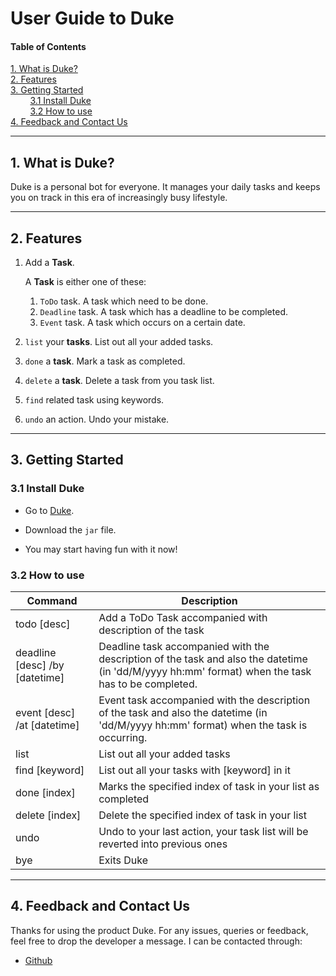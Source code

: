 # User Guide to Duke

#### Table of Contents

<a href="#1">1. What is Duke?</a>
<br />
<a href="#2">2. Features</a>
<br />
<a href="#3">3. Getting Started</a>
<br/>
&nbsp;&nbsp;&nbsp;&nbsp;&nbsp;&nbsp;&nbsp;&nbsp;<a href="#3.1">3.1 Install Duke</a>
<br/>
&nbsp;&nbsp;&nbsp;&nbsp;&nbsp;&nbsp;&nbsp;&nbsp;<a href="#3.1">3.2 How to use</a>
<br />
<a href="#4">4. Feedback and Contact Us</a>

---
## <a id="1">1. What is Duke?</a>
Duke is a personal bot for everyone. It manages your daily tasks and keeps you on
track in this era of increasingly busy lifestyle.

---
## <a id="2">2. Features</a>
1. Add a **Task**.
       
    A **Task** is either one of these:
    1. `ToDo` task. A task which need to be done.
    1. `Deadline` task. A task which has a deadline to be completed.
    1. `Event` task. A task which occurs on a certain date.
    
1. `list` your **tasks**. List out all your added tasks.

1. `done` a **task**. Mark a task as completed.

1. `delete` a **task**. Delete a task from you task list.

1. `find` related task using keywords.

1. `undo` an action. Undo your mistake.  

---
## <a id="3">3. Getting Started</a>

### <a id="3.1"> 3.1 Install Duke</a>
* Go to [Duke](https://github.com/honhaochen/duke/releases/tag/A-Release). 

* Download the `jar` file.

* You may start having fun with it now! 

### <a id="3.2">3.2 How to use</a>

Command | Description
----------- | -----------
todo [desc]                    | Add a ToDo Task accompanied with description of the task
deadline [desc] /by [datetime] | Deadline task accompanied with the description of the task and also the datetime (in 'dd/M/yyyy hh:mm' format) when the task has to be completed.
event [desc] /at [datetime]    | Event task accompanied with the description of the task and also the datetime (in 'dd/M/yyyy hh:mm' format) when the task is occurring.
list                           | List out all your added tasks
find [keyword]                 | List out all your tasks with [keyword] in it
done [index]                   | Marks the specified index of task in your list as completed
delete [index]                 | Delete the specified index of task in your list
undo                           | Undo to your last action, your task list will be reverted into previous ones
bye                            | Exits Duke

---
## <a id="4">4. Feedback and Contact Us</a>

Thanks for using the product Duke. For any issues, queries or feedback, feel free to drop the developer a message. I can be contacted through:
* [Github](https://github.com/honhaochen)




